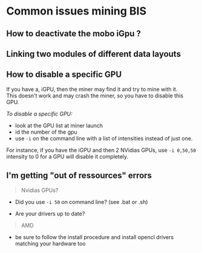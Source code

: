 # Common issues mining BIS

## How to deactivate the mobo iGpu ?
## Linking two modules of different data layouts
## How to disable a specific GPU

If you have a, iGPU, then the miner may find it and try to mine with it.  
This doesn't work and may crash the miner, so you have to disable this GPU.

*To disable a specific GPU:*
- look at the GPU list at miner launch
- id the number of the gpu
- use `-i` on the command line with a list of intensities instead of just one. 

For instance, if you have the iGPU and then 2 NVidias GPUs, use `-i 0,50,50`  
intensity to 0 for a GPU will disable it completely.


## I'm getting "out of ressources" errors

> Nvidias GPUs?  
- Did you use `-i 50` on command line? (see .bat or .sh)

- Are your drivers up to date?

> AMD  
- be sure to follow the install procedure and install opencl drivers matching your hardware too
